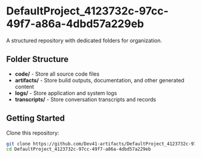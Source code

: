 # DefaultProject_4123732c-97cc-49f7-a86a-4dbd57a229eb
A structured repository with dedicated folders for organization.

## Folder Structure

- **code/** - Store all source code files
- **artifacts/** - Store build outputs, documentation, and other generated content
- **logs/** - Store application and system logs
- **transcripts/** - Store conversation transcripts and records

## Getting Started

Clone this repository:
```bash
git clone https://github.com/Dev41-artifacts/DefaultProject_4123732c-97cc-49f7-a86a-4dbd57a229eb
cd DefaultProject_4123732c-97cc-49f7-a86a-4dbd57a229eb
```
